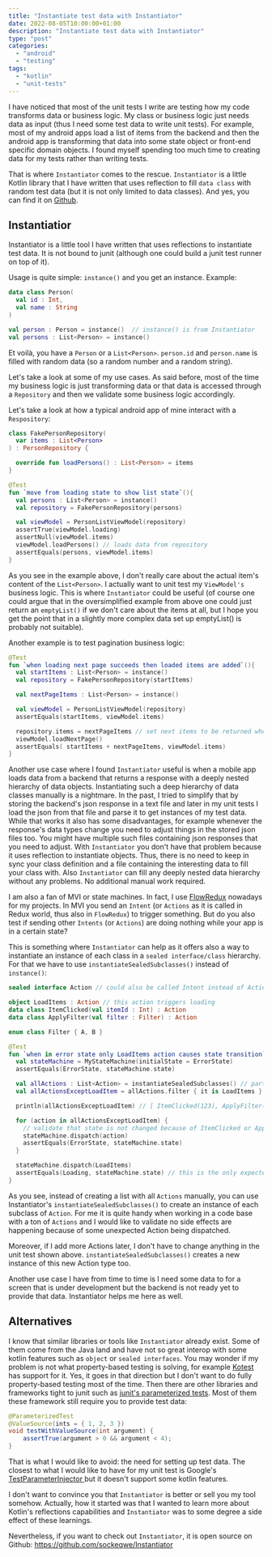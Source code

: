 ```yaml
---
title: "Instantiate test data with Instantiator"
date: 2022-08-05T10:00:00+01:00
description: "Instantiate test data with Instantiator"
type: "post"
categories: 
  - "android"
  - "testing"
tags:
  - "kotlin"
  - "unit-tests"
---
```


I have noticed that most of the unit tests I write are testing how my code transforms data or business logic.
My class or business logic just needs data as input (thus I need some test data to write unit tests).
For example, most of my android apps load a list of items from the backend and then the android app is transforming that data into some state object or front-end specific domain objects.
I found myself spending too much time to creating data for my tests rather than writing tests. 

That is where `Instantiator` comes to the rescue. 
`Instantiator` is a little Kotlin library that I have written that uses reflection to fill `data class` with random test data (but it is not only limited to data classes).
And yes, you can find it on [Github](https://github.com/sockeqwe/Instantiator).

## Instantiatior
Instantiator is a little tool I have written that uses reflections to instantiate test data.
It is not bound to junit (although one could build a junit test runner on top of it).

Usage is quite simple: `instance()` and you get an instance. 
Example:

```kotlin
data class Person(
  val id : Int, 
  val name : String
)
```

```kotlin
val person : Person = instance()  // instance() is from Instantiator
val persons : List<Person> = instance()
```


Et voilà, you have a `Person` or a `List<Person>`.
`person.id` and `person.name` is filled with random data (so a random number and a random string).

Let's take a look at some of my use cases. 
As said before, most of the time my business logic is just transforming data or that data is accessed through a `Repository` and then we validate some business logic accordingly. 

Let's take a look at how a typical android app of mine interact with a `Respository`:

```kotlin
class FakePersonRepository(
  var items : List<Person>
) : PersonRepository {

  override fun loadPersons() : List<Person> = items
}
```

```kotlin
@Test
fun `move from loading state to show list state`(){
  val persons : List<Person> = instance()
  val repository = FakePersonRepository(persons)

  val viewModel = PersonListViewModel(repository)
  assertTrue(viewModel.loading)
  assertNull(viewModel.items)
  viewModel.loadPersons() // loads data from repository
  assertEquals(persons, viewModel.items)
}
```

As you see in the example above, I don't really care about the actual item's content of the `List<Person>`. 
I actually want to unit test my `ViewModel's` business logic.
This is where `Instantiator` could be useful (of course one could argue that in the oversimplified example from above one could just return an `emptyList()` if we don't care about the items at all, but I hope you get the point that in a slightly more complex data set up emptyList() is probably not suitable).


Another example is to test pagination business logic: 

```kotlin
@Test
fun `when loading next page succeeds then loaded items are added`(){
  val startItems : List<Person> = instance()
  val repository = FakePersonRepository(startItems)

  val nextPageItems : List<Person> = instance()

  val viewModel = PersonListViewModel(repository)
  assertEquals(startItems, viewModel.items)

  repository.items = nextPageItems // set next items to be returned when loading next page
  viewModel.loadNextPage() 
  assertEquals( startItems + nextPageItems, viewModel.items)
}
```


Another use case where I found `Instantiator` useful is when a mobile app loads data from a backend that returns a response with a deeply nested hierarchy of data objects.
Instantiating such a deep hierarchy of data classes manually is a nightmare.
In the past, I tried to simplify that by storing the backend's json response in a text file and later in my unit tests I load the json from that file and parse it to get instances of my test data.
While that works it also has some disadvantages, for example whenever the response's data types change you need to adjust things in the stored json files too. 
You might have multiple such files containing json responses that you need to adjust. 
With `Instantiator` you don't have that problem because it uses reflection to instantiate objects.
Thus, there is no need to keep in sync your class definition and a file containing the interesting data to fill your class with.
Also `Instantiator` can fill any deeply nested data hierarchy without any problems. 
No additional manual work required.

I am also a fan of MVI or state machines. 
In fact, I use [FlowRedux](https://github.com/freeletics/FlowRedux) nowadays for my projects.
In MVI you send an `Intent` (or `Actions` as it is called in Redux world, thus also in `FlowRedux`) to trigger something.
But do you also test if sending other `Intents` (or `Actions`) are doing  nothing while your app is in a certain state?

This is something where `Instantiator` can help as it offers also a way to instantiate an instance of each class in a `sealed interface/class` hierarchy.
For that we have to use `instantiateSealedSubclasses()` instead of `instance()`:

```kotlin
sealed interface Action // could also be called Intent instead of Action

object LoadItems : Action // this action triggers loading
data class ItemClicked(val itemId : Int) : Action
data class ApplyFilter(val filter : Filter) : Action

enum class Filter { A, B }
```


```kotlin
@Test
fun `when in error state only LoadItems action causes state transition`(){
  val stateMachine = MyStateMachine(initialState = ErrorState)
  assertEquals(ErrorState, stateMachine.state)

  val allActions : List<Action> = instantiateSealedSubclasses() // part of Instantiator
  val allActionsExceptLoadItem = allActions.filter { it is LoadItems } 

  println(allActionsExceptLoadItem) // [ ItemClicked(123), ApplyFilter(B) ]

  for (action in allActionsExceptLoadItem) {
    // validate that state is not changed because of ItemClicked or ApplyFilter action
    stateMachine.dispatch(action)
    assertEquals(ErrorState, stateMachine.state) 
  }

  stateMachine.dispatch(LoadItems)
  assertEquals(Loading, stateMachine.state) // this is the only expected state transition
}
```

As you see, instead of creating a list with all `Actions` manually, you can use Instantiator's `instantiateSealedSubclasses()` to create an instance of each subclass of `Action`. 
For me it is quite handy when working in a code base with a ton of `Actions` and I would like to validate
no side effects are happening because of some unexpected Action being dispatched.

Moreover, if I add more Actions later, I don't have to change anything in the unit test shown above. 
`instantiateSealedSubclasses()` creates a new instance of this new Action type too.

Another use case I have from time to time is I need some data to for a screen that is under development but the backend is not ready yet to provide that data. 
Instantiator helps me here as well. 


## Alternatives

I know that similar libraries or tools like `Instantiator` already exist. 
Some of them come from the Java land and have not so great interop with some kotlin features such as `object` or `sealed interfaces`.
You may wonder if my problem is not what property-based testing is solving, for example [Kotest](https://kotest.io/docs/proptest/property-based-testing.html) has support for it.
Yes, it goes in that direction but I don't want to do fully property-based testing most of the time.
Then there are other libraries and frameworks tight to junit such as [junit's parameterized tests](https://junit.org/junit5/docs/current/user-guide/#writing-tests-parameterized-tests). 
Most of them these framework still require you to provide test data:

```java
@ParameterizedTest
@ValueSource(ints = { 1, 2, 3 })
void testWithValueSource(int argument) {
    assertTrue(argument > 0 && argument < 4);
}
```

That is what I would like to avoid: the need for setting up test data.
The closest to what I would like to have for my unit test is Google's [TestParameterInjector
](https://github.com/google/TestParameterInjector) but it doesn't support some kotlin features.

I don't want to convince you that `Instantiator` is better or sell you my tool somehow. 
Actually, how it started was that I wanted to learn more about Kotlin's reflections capabilities and `Instantiator` was to some degree a side effect of these learnings.


Nevertheless, if you want to check out `Instantiator`, it is open source on Github:
https://github.com/sockeqwe/Instantiator
